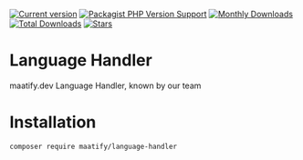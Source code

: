 [![Current version](https://img.shields.io/packagist/v/maatify/language-handler)][pkg]
[![Packagist PHP Version Support](https://img.shields.io/packagist/php-v/maatify/language-handler)][pkg]
[![Monthly Downloads](https://img.shields.io/packagist/dm/maatify/language-handler)][pkg-stats]
[![Total Downloads](https://img.shields.io/packagist/dt/maatify/language-handler)][pkg-stats]
[![Stars](https://img.shields.io/packagist/stars/maatify/language-handler)](https://github.com/maatify/language-handler/stargazers)

[pkg]: <https://packagist.org/packages/maatify/language-handler>
[pkg-stats]: <https://packagist.org/packages/maatify/language-handler/stats>

# Language Handler

maatify.dev Language Handler, known by our team


# Installation

```shell
composer require maatify/language-handler
```
    